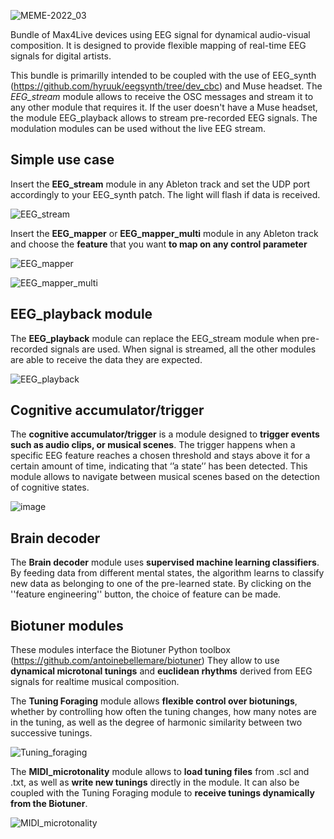 ![MEME-2022_03](https://user-images.githubusercontent.com/49297774/151102306-3c10e827-45d8-4783-a560-400613e6db8f.png)

Bundle of Max4Live devices using EEG signal for dynamical audio-visual composition. It is designed to provide flexible mapping of real-time EEG signals for digital artists.

This bundle is primarilly intended to be coupled with the use of EEG_synth (https://github.com/hyruuk/eegsynth/tree/dev_cbc) and Muse headset.
The _EEG_stream_ module allows to receive the OSC messages and stream it to any other module that requires it.
If the user doesn't have a Muse headset, the module EEG_playback allows to stream pre-recorded EEG signals.
The modulation modules can be used without the live EEG stream.

## Simple use case

Insert the __EEG_stream__ module in any Ableton track and set the UDP port accordingly to your EEG_synth patch. The light will flash if data is received.

![EEG_stream](https://user-images.githubusercontent.com/49297774/151105209-fd701256-cc9b-4d87-8d34-5ba7588c75bf.png)

Insert the **EEG_mapper** or **EEG_mapper_multi** module in any Ableton track and choose the **feature** that you want **to map on any control parameter**

![EEG_mapper](https://user-images.githubusercontent.com/49297774/151104876-2b1f099b-cba5-4aca-a236-c1e4cee83a6b.png)

![EEG_mapper_multi](https://user-images.githubusercontent.com/49297774/151104881-e60cfab6-2d3e-419c-8259-fdd758731785.png)


## EEG_playback module

The **EEG_playback** module can replace the EEG_stream module when pre-recorded signals are used. When signal is streamed, all the other modules are able to receive the data they are expected.

![EEG_playback](https://user-images.githubusercontent.com/49297774/150669553-0d1533ef-7ea6-4e1e-9355-2a4efa24a73c.png)

## Cognitive accumulator/trigger

The **cognitive accumulator/trigger** is a module designed to **trigger events such as audio clips, or musical scenes**. The trigger happens when a specific EEG feature reaches a chosen threshold and stays above it for a certain amount of time, indicating that ‘’a state’’ has been detected. This module allows to navigate between musical scenes based on the detection of cognitive states. 

![image](https://user-images.githubusercontent.com/49297774/150669653-80abe0b5-b1c8-497e-ab6a-cf603d51866a.png)

## Brain decoder

The **Brain decoder** module uses **supervised machine learning classifiers**. By feeding data from different mental states, the algorithm learns to classify new data as belonging to one of the pre-learned state. By clicking on the ''feature engineering'' button, the choice of feature can be made.

## Biotuner modules

These modules interface the Biotuner Python toolbox (https://github.com/antoinebellemare/biotuner)
They allow to use **dynamical microtonal tunings** and **euclidean rhythms** derived from EEG signals for realtime musical composition.

The **Tuning Foraging** module allows **flexible control over biotunings**, whether by controlling how often the tuning changes, how many notes are in the tuning, as well as the degree of harmonic similarity between two successive tunings. 

![Tuning_foraging](https://user-images.githubusercontent.com/49297774/151102421-7a62b5f3-9b08-48af-b410-2398b50945fa.png)

The **MIDI_microtonality** module allows to **load tuning files** from .scl and .txt, as well as **write new tunings** directly in the module. It can also be coupled with the Tuning Foraging module to **receive tunings dynamically from the Biotuner**.

![MIDI_microtonality](https://user-images.githubusercontent.com/49297774/151101907-48febc60-ceb0-434a-a006-2d706b39c1c1.png)




